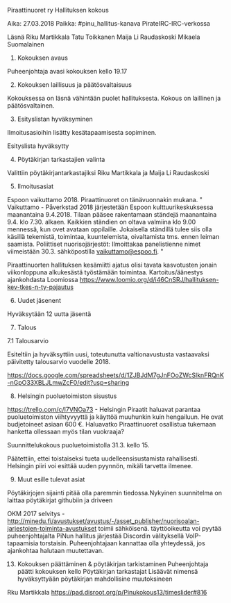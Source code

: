 
Piraattinuoret ry
Hallituksen kokous

Aika: 27.03.2018
Paikka:  #pinu_hallitus-kanava PirateIRC-IRC-verkossa

Läsnä
Riku Martikkala
Tatu Toikkanen
Maija Li Raudaskoski
Mikaela Suomalainen

1. Kokouksen avaus

Puheenjohtaja avasi kokouksen kello 19.17


2. Kokouksen laillisuus ja päätösvaltaisuus

Kokouksessa on läsnä vähintään puolet hallituksesta. Kokous on laillinen ja päätösvaltainen.


3. Esityslistan hyväksyminen

Ilmoitusasioihin lisätty kesätapaamisesta sopiminen.

Esityslista hyväksytty


4. Pöytäkirjan tarkastajien valinta

Valittiin pöytäkirjantarkastajiksi Riku Martikkala ja Maija Li Raudaskoski


5. Ilmoitusasiat

Espoon vaikuttamo 2018.  Piraattinuoret on tänävuonnakin mukana.
"
Vaikuttamo - Påverkstad 2018 järjestetään Espoon kulttuurikeskuksessa maanantaina 9.4.2018.
Tilaan pääsee rakentamaan ständejä maanantaina 9.4. klo 7.30. alkaen. Kaikkien ständien on
oltava valmiina klo 9.00 mennessä, kun ovet avataan oppilaille.
Jokaisella ständillä tulee siis olla käsillä tekemistä, toimintaa,
kuuntelemista, oivaltamista tms. ennen leiman saamista.
Poliittiset nuorisojärjestöt: Ilmoittakaa panelistienne nimet viimeistään 30.3. sähköpostilla
vaikuttamo@espoo.fi.
"

Piraattinuorten hallituksen kesämiitti
ajatus olisi tavata kasvotusten jonain viikonloppuna alkukesästä työstämään toimintaa. Kartoitus/äänestys ajankohdasta Loomiossa
https://www.loomio.org/d/i46CnSRJ/hallituksen-kev-tkes-n-ty-pajautus

6. Uudet jäsenent

Hyväksytään 12 uutta jäsentä

7. Talous

7.1 Talousarvio

Esiteltiin ja hyväksyttiin uusi, toteutunutta valtionavustusta vastaavaksi päivitetty talousarvio vuodelle 2018.

https://docs.google.com/spreadsheets/d/1ZJBJdM7gJnFOoZWcSlknFRQnK-nGpO33XBLJLmwZcF0/edit?usp=sharing

8.  Helsingin puoluetoimiston sisustus

https://trello.com/c/I7VNOa73 - Helsingin Piraatit haluavat parantaa puoluetoimiston viihtyvyyttä ja käyttöä muuhunkin kuin hengailuun. He ovat budjetoineet asiaan 600 €. Haluavatko Piraattinuoret osallistua tukemaan hanketta ollessaan myös tilan vuokraaja?

Suunnittelukokous puoluetoimistolla 31.3. kello 15.

Päätettiin, ettei toistaiseksi tueta uudelleensisustamista rahallisesti. Helsingin piiri voi esittää uuden pyynnön, mikäli tarvetta ilmenee.

9.  Muut esille tulevat asiat

Pöytäkirjojen sijainti pitää olla paremmin tiedossa.Nykyinen suunnitelma on laittaa pöytäkirjat githubiin ja driveen 

OKM 2017 selvitys - http://minedu.fi/avustukset/avustus/-/asset_publisher/nuorisoalan-jarjestojen-toiminta-avustukset toimii sähköisenä. täyttöoikeutta voi pyytää puheenjohtajalta 
PiNun hallitus järjestää Discordin välityksellä VoIP-tapaamisia torstaisin. Puheenjohtajaan kannattaa olla yhteydessä, jos ajankohtaa halutaan muutettavan.


13. Kokouksen päättäminen & pöytäkirjan tarkistaminen
Puheenjohtaja päätti kokouksen kello 
Pöytäkirjan tarkastajat Lisäävät nimensä hyväksyttyään pöytäkirjan mahdollisine muutoksineen

Rku Martikkala https://pad.disroot.org/p/Pinukokous13/timeslider#816
